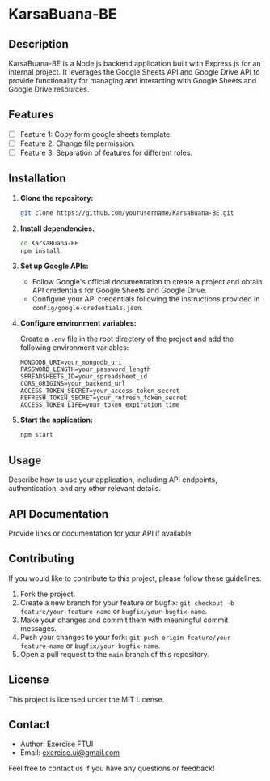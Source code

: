 # KarsaBuana-BE

## Description

KarsaBuana-BE is a Node.js backend application built with Express.js for an internal project. It leverages the Google Sheets API and Google Drive API to provide functionality for managing and interacting with Google Sheets and Google Drive resources.

## Features

- [ ] Feature 1: Copy form google sheets template.
- [ ] Feature 2: Change file permission.
- [ ] Feature 3: Separation of features for different roles.

## Installation

1. **Clone the repository:**

   ```bash
   git clone https://github.com/yourusername/KarsaBuana-BE.git
   ```

2. **Install dependencies:**

   ```bash
   cd KarsaBuana-BE
   npm install
   ```

3. **Set up Google APIs:**

   - Follow Google's official documentation to create a project and obtain API credentials for Google Sheets and Google Drive.
   - Configure your API credentials following the instructions provided in `config/google-credentials.json`.

4. **Configure environment variables:**

   Create a `.env` file in the root directory of the project and add the following environment variables:

   ```env
   MONGODB_URI=your_mongodb_uri
   PASSWORD_LENGTH=your_password_length
   SPREADSHEETS_ID=your_spreadsheet_id
   CORS_ORIGINS=your_backend_url
   ACCESS_TOKEN_SECRET=your_access_token_secret
   REFRESH_TOKEN_SECRET=your_refresh_token_secret
   ACCESS_TOKEN_LIFE=your_token_expiration_time
   ```

5. **Start the application:**

   ```bash
   npm start
   ```

## Usage

Describe how to use your application, including API endpoints, authentication, and any other relevant details.

## API Documentation

Provide links or documentation for your API if available.

## Contributing

If you would like to contribute to this project, please follow these guidelines:

1. Fork the project.
2. Create a new branch for your feature or bugfix: `git checkout -b feature/your-feature-name` or `bugfix/your-bugfix-name`.
3. Make your changes and commit them with meaningful commit messages.
4. Push your changes to your fork: `git push origin feature/your-feature-name` or `bugfix/your-bugfix-name`.
5. Open a pull request to the `main` branch of this repository.

## License

This project is licensed under the MIT License.

## Contact

- Author: Exercise FTUI
- Email: exercise.ui@gmail.com

Feel free to contact us if you have any questions or feedback!

